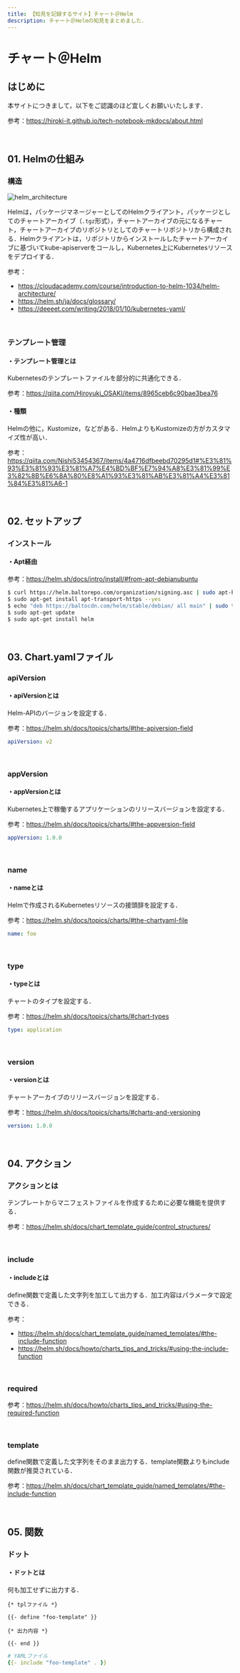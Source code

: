```yaml
---
title: 【知見を記録するサイト】チャート＠Helm
description: チャート＠Helmの知見をまとめました．
---
```


# チャート＠Helm

## はじめに

本サイトにつきまして，以下をご認識のほど宜しくお願いいたします．

参考：https://hiroki-it.github.io/tech-notebook-mkdocs/about.html

<br>

## 01. Helmの仕組み

### 構造

![helm_architecture](https://raw.githubusercontent.com/hiroki-it/tech-notebook/master/images/helm_architecture.png)

Helmは，パッケージマネージャーとしてのHelmクライアント，パッケージとしてのチャートアーカイブ（```.tgz```形式），チャートアーカイブの元になるチャート，チャートアーカイブのリポジトリとしてのチャートリポジトリから構成される．Helmクライアントは，リポジトリからインストールしたチャートアーカイブに基づいてkube-apiserverをコールし，Kubernetes上にKubernetesリソースをデプロイする．

参考：

- https://cloudacademy.com/course/introduction-to-helm-1034/helm-architecture/
- https://helm.sh/ja/docs/glossary/
- https://deeeet.com/writing/2018/01/10/kubernetes-yaml/

<br>

### テンプレート管理

#### ・テンプレート管理とは

Kubernetesのテンプレートファイルを部分的に共通化できる．

参考：https://qiita.com/Hiroyuki_OSAKI/items/8965ceb6c90bae3bea76

#### ・種類

Helmの他に，Kustomize，などがある．HelmよりもKustomizeの方がカスタマイズ性が高い．

参考：https://qiita.com/Nishi53454367/items/4a4716dfbeebd70295d1#%E3%81%93%E3%81%93%E3%81%A7%E4%BD%BF%E7%94%A8%E3%81%99%E3%82%8B%E6%8A%80%E8%A1%93%E3%81%AB%E3%81%A4%E3%81%84%E3%81%A6-1

<br>

## 02. セットアップ

### インストール

#### ・Apt経由

参考：https://helm.sh/docs/intro/install/#from-apt-debianubuntu

```bash
$ curl https://helm.baltorepo.com/organization/signing.asc | sudo apt-key add -
$ sudo apt-get install apt-transport-https --yes
$ echo "deb https://baltocdn.com/helm/stable/debian/ all main" | sudo tee /etc/apt/sources.list.d/helm-stable-debian.list
$ sudo apt-get update
$ sudo apt-get install helm
```

<br>

## 03. Chart.yamlファイル

### apiVersion

#### ・apiVersionとは

Helm-APIのバージョンを設定する．

参考：https://helm.sh/docs/topics/charts/#the-apiversion-field

```yaml
apiVersion: v2
```

<br>

### appVersion

#### ・appVersionとは

Kubernetes上で稼働するアプリケーションのリリースバージョンを設定する．

参考：https://helm.sh/docs/topics/charts/#the-appversion-field

```yaml
appVersion: 1.0.0
```

<br>

### name

#### ・nameとは

Helmで作成されるKubernetesリソースの接頭辞を設定する．

参考：https://helm.sh/docs/topics/charts/#the-chartyaml-file

```yaml
name: foo
```

<br>

### type

#### ・typeとは

チャートのタイプを設定する．

参考：https://helm.sh/docs/topics/charts/#chart-types

```yaml
type: application
```

<br>

### version

#### ・versionとは

チャートアーカイブのリリースバージョンを設定する．

参考：https://helm.sh/docs/topics/charts/#charts-and-versioning

```yaml
version: 1.0.0
```

<br>

## 04. アクション

### アクションとは

テンプレートからマニフェストファイルを作成するために必要な機能を提供する．

参考：https://helm.sh/docs/chart_template_guide/control_structures/

<br>

### include

#### ・includeとは

define関数で定義した文字列を加工して出力する．加工内容はパラメータで設定できる．

参考：

- https://helm.sh/docs/chart_template_guide/named_templates/#the-include-function
- https://helm.sh/docs/howto/charts_tips_and_tricks/#using-the-include-function

<br>

### required

参考：https://helm.sh/docs/howto/charts_tips_and_tricks/#using-the-required-function

<br>

### template

define関数で定義した文字列をそのまま出力する．template関数よりもinclude関数が推奨されている．

参考：https://helm.sh/docs/chart_template_guide/named_templates/#the-include-function

<br>

## 05. 関数

### ドット

#### ・ドットとは

何も加工せずに出力する．

```tpl
{* tplファイル *}

{{- define "foo-template" }}

{* 出力内容 *}

{{- end }}
```

```yaml
# YAMLファイル
{{- include "foo-template" . }}
```

<br>
